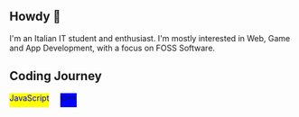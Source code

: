 ## Howdy 👋

I'm an Italian IT student and enthusiast.
I'm mostly interested in Web, Game and App Development, with a focus on FOSS Software.

## Coding Journey
<div style="display: flex; gap: 20px;">
  <span style="height: 25px; background-color: yellow; color: blue;">JavaScript</span>
  <span style="height: 25px; background-color: blue;">C++</span>
</div>
